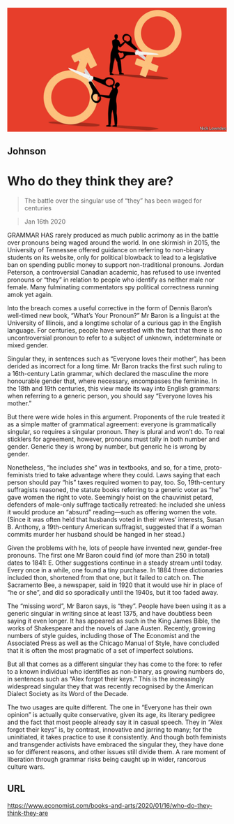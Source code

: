![](./images/20200118_BKD001_0.jpg)

## Johnson

# Who do they think they are?

> The battle over the singular use of “they” has been waged for centuries

> Jan 16th 2020

GRAMMAR HAS rarely produced as much public acrimony as in the battle over pronouns being waged around the world. In one skirmish in 2015, the University of Tennessee offered guidance on referring to non-binary students on its website, only for political blowback to lead to a legislative ban on spending public money to support non-traditional pronouns. Jordan Peterson, a controversial Canadian academic, has refused to use invented pronouns or “they” in relation to people who identify as neither male nor female. Many fulminating commentators spy political correctness running amok yet again.

Into the breach comes a useful corrective in the form of Dennis Baron’s well-timed new book, “What’s Your Pronoun?” Mr Baron is a linguist at the University of Illinois, and a longtime scholar of a curious gap in the English language. For centuries, people have wrestled with the fact that there is no uncontroversial pronoun to refer to a subject of unknown, indeterminate or mixed gender.

Singular they, in sentences such as “Everyone loves their mother”, has been derided as incorrect for a long time. Mr Baron tracks the first such ruling to a 16th-century Latin grammar, which declared the masculine the more honourable gender that, where necessary, encompasses the feminine. In the 18th and 19th centuries, this view made its way into English grammars: when referring to a generic person, you should say “Everyone loves his mother.”

But there were wide holes in this argument. Proponents of the rule treated it as a simple matter of grammatical agreement: everyone is grammatically singular, so requires a singular pronoun. They is plural and won’t do. To real sticklers for agreement, however, pronouns must tally in both number and gender. Generic they is wrong by number, but generic he is wrong by gender.

Nonetheless, “he includes she” was in textbooks, and so, for a time, proto-feminists tried to take advantage where they could. Laws saying that each person should pay “his” taxes required women to pay, too. So, 19th-century suffragists reasoned, the statute books referring to a generic voter as “he” gave women the right to vote. Seemingly hoist on the chauvinist petard, defenders of male-only suffrage tactically retreated: he included she unless it would produce an “absurd” reading—such as offering women the vote. (Since it was often held that husbands voted in their wives’ interests, Susan B. Anthony, a 19th-century American suffragist, suggested that if a woman commits murder her husband should be hanged in her stead.) 

Given the problems with he, lots of people have invented new, gender-free pronouns. The first one Mr Baron could find (of more than 250 in total) dates to 1841: E. Other suggestions continue in a steady stream until today. Every once in a while, one found a tiny purchase. In 1884 three dictionaries included thon, shortened from that one, but it failed to catch on. The Sacramento Bee, a newspaper, said in 1920 that it would use hir in place of “he or she”, and did so sporadically until the 1940s, but it too faded away.

The “missing word”, Mr Baron says, is “they”. People have been using it as a generic singular in writing since at least 1375, and have doubtless been saying it even longer. It has appeared as such in the King James Bible, the works of Shakespeare and the novels of Jane Austen. Recently, growing numbers of style guides, including those of The Economist and the Associated Press as well as the Chicago Manual of Style, have concluded that it is often the most pragmatic of a set of imperfect solutions.

But all that comes as a different singular they has come to the fore: to refer to a known individual who identifies as non-binary, as growing numbers do, in sentences such as “Alex forgot their keys.” This is the increasingly widespread singular they that was recently recognised by the American Dialect Society as its Word of the Decade. 

The two usages are quite different. The one in “Everyone has their own opinion” is actually quite conservative, given its age, its literary pedigree and the fact that most people already say it in casual speech. They in “Alex forgot their keys” is, by contrast, innovative and jarring to many; for the uninitiated, it takes practice to use it consistently. And though both feminists and transgender activists have embraced the singular they, they have done so for different reasons, and other issues still divide them. A rare moment of liberation through grammar risks being caught up in wider, rancorous culture wars.

## URL

https://www.economist.com/books-and-arts/2020/01/16/who-do-they-think-they-are
